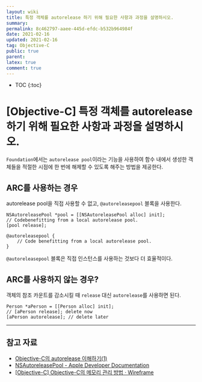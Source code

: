 ```yaml
---
layout: wiki
title: 특정 객체를 autorelease 하기 위해 필요한 사항과 과정을 설명하시오.
summary: 
permalink: 8c462797-aaee-445d-efdc-b532b964984f
date: 2021-02-16
updated: 2021-02-16
tag: Objective-C 
public: true
parent: 
latex: true
comment: true
---
```


* TOC
{:toc}

# \[Objective-C] 특정 객체를 autorelease 하기 위해 필요한 사항과 과정을 설명하시오.

`Foundation`에서는 `autorelease pool`이라는 기능을 사용하여 함수 내에서 생성한 객체들을 적절한 시점에 한 번에 해제할 수 있도록 해주는 방법을 제공한다.

## ARC를 사용하는 경우

autorelease pool을 직접 사용할 수 없고, `@autoreleasepool` 블록을 사용한다.

```objc
NSAutoreleasePool *pool = [[NSAutoreleasePool alloc] init];
// Codebenefitting from a local autorelease pool.
[pool release];
```

```objc
@autoreleasepool {
	// Code benefitting from a local autorelease pool.
}
```

`@autoreleasepool` 블록은 직접 인스턴스를 사용하는 것보다 더 효율적이다.

## ARC를 사용하지 않는 경우?

객체의 참조 카운트를 감소시킬 때 `release` 대신 `autorelease`를 사용하면 된다.

```objc
Person *aPerson = [[Person alloc] init];
// [aPerson release]; delete now
[aPerson autorelease]; // delete later
```

---

## 참고 자료

- [Objective-C의 autorelease 이해하기(1)](https://nephilim.tistory.com/120)
- [NSAutoreleasePool - Apple Developer Documentation](https://developer.apple.com/documentation/foundation/nsautoreleasepool)
- [[Objective-C] Objective-C의 메모리 관리 방법 · Wireframe](https://soooprmx.com/archives/4174)
